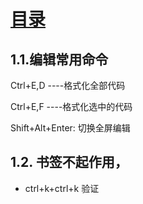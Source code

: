 # [目录](README.md)

## 1.1.编辑常用命令 

Ctrl+E,D ----格式化全部代码

Ctrl+E,F ----格式化选中的代码

Shift+Alt+Enter: 切换全屏编辑

## 1.2. 书签不起作用，

- ctrl+k+ctrl+k 验证 

<!-- Ctrl+B,T / Ctrl+K,K: 切换书签开关

Ctrl+B,N / Ctrl+K,N: 移动到下一书签

Ctrl+B,P: 移动到上一书签

Ctrl+B,C: 清除全部标签 -->

